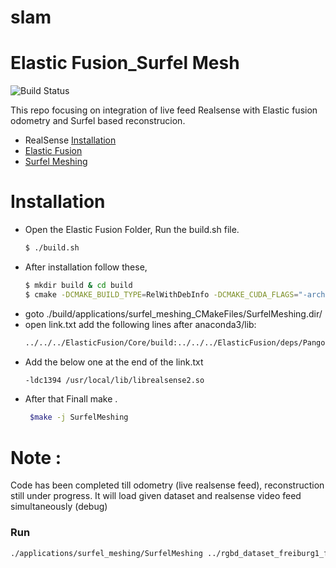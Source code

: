 # slam
# Elastic Fusion_Surfel Mesh 

![Build Status](https://travis-ci.org/joemccann/dillinger.svg?branch=master)

This repo focusing  on integration of live feed Realsense with Elastic fusion odometry and Surfel based reconstrucion.
  - RealSense [Installation](https://github.com/IntelRealSense/librealsense/blob/master/doc/distribution_linux.md) 
  - [Elastic Fusion](https://github.com/mp3guy/ElasticFusion) 
  - [Surfel Meshing](https://github.com/puzzlepaint/surfelmeshing)

# Installation

  - Open the Elastic Fusion Folder, Run the build.sh file.
    ```sh
    $ ./build.sh
  - After installation follow these,
    ```sh
    $ mkdir build & cd build
    $ cmake -DCMAKE_BUILD_TYPE=RelWithDebInfo -DCMAKE_CUDA_FLAGS="-arch=sm_61" ..
  - goto ./build/applications/surfel_meshing_CMakeFiles/SurfelMeshing.dir/
  - open link.txt add the following lines after anaconda3/lib:
     ```sh
    ../../../ElasticFusion/Core/build:../../../ElasticFusion/deps/Pangolin/build/src -lz ../../../ElasticFusion/deps/Pangolin/build/src/libpangolin.so 
  - Add the below one at the end of the link.txt
     ```sh
     -ldc1394 /usr/local/lib/librealsense2.so

  - After that Finall make .
    ```sh 
     $make -j SurfelMeshing
# Note :
 Code has been completed till odometry (live realsense feed), reconstruction still under progress. It will load given dataset and realsense video feed simultaneously (debug)

### Run
  ```sh
  ./applications/surfel_meshing/SurfelMeshing ../rgbd_dataset_freiburg1_floor groundtruth.txt --restrict_fps_to 30 --follow_input_camera false --outlier_filtering_required_inliers 0 --max_surfel_confidence 1 --max_depth 6



